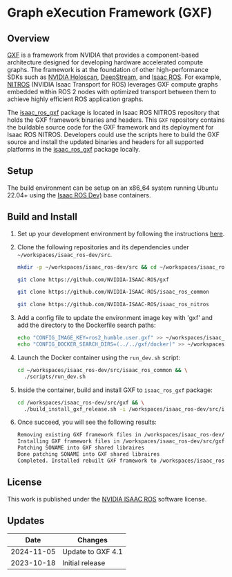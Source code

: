 # Graph eXecution Framework (GXF)

## Overview
[GXF](https://docs.nvidia.com/holoscan/sdk-user-guide/overview.html) is a framework from NVIDIA that provides a component-based architecture designed for developing hardware accelerated compute graphs. The framework is at the foundation of other high-performance SDKs such as [NVIDIA Holoscan](https://developer.nvidia.com/holoscan-sdk), [DeepStream](https://docs.nvidia.com/metropolis/deepstream/dev-guide/graphtools-docs/docs/text/GraphComposer_Graph_Runtime.html), and [Isaac ROS](https://github.com/NVIDIA-ISAAC-ROS). For example, [NITROS](https://github.com/NVIDIA-ISAAC-ROS/isaac_ros_nitros) (NVIDIA Isaac Transport for ROS) leverages GXF compute graphs embedded within ROS 2 nodes with optimized transport between them to achieve highly efficient ROS application graphs.

The [isaac_ros_gxf](https://github.com/NVIDIA-ISAAC-ROS/isaac_ros_nitros/tree/main/isaac_ros_gxf) package is located in Isaac ROS NITROS repository that holds the GXF framework binaries and headers. This `GXF` repository contains the buildable source code for the GXF framework and its deployment for Isaac ROS NITROS. Developers could use the scripts here to build the GXF source and install the updated binaries and headers for all supported platforms in the [isaac_ros_gxf](https://github.com/NVIDIA-ISAAC-ROS/isaac_ros_nitros/tree/main/isaac_ros_gxf) package locally.

## Setup
The build environment can be setup on an x86_64 system running Ubuntu 22.04+ using the [Isaac ROS Dev)](https://github.com/NVIDIA-ISAAC-ROS/isaac_ros_common) base containers.

## Build and Install
1. Set up your development environment by following the instructions [here](https://isaac_ros.gitlab-master-pages.nvidia.com/isaac_ros_docs/getting_started/dev_env_setup.html).

2. Clone the following repositories and its dependencies under `~/workspaces/isaac_ros-dev/src`.

    ```bash
    mkdir -p ~/workspaces/isaac_ros-dev/src && cd ~/workspaces/isaac_ros-dev/src
    ```

    ```bash
    git clone https://github.com/NVIDIA-ISAAC-ROS/gxf
    ```

    ```bash
    git clone https://github.com/NVIDIA-ISAAC-ROS/isaac_ros_common
    ```

    ```bash
    git clone https://github.com/NVIDIA-ISAAC-ROS/isaac_ros_nitros
    ```

3. Add a config file to update the environment image key with 'gxf' and add the directory to the Dockerfile search paths:

    ```bash
    echo "CONFIG_IMAGE_KEY=ros2_humble.user.gxf" >> ~/workspaces/isaac_ros-dev/src/isaac_ros_common/scripts/.isaac_ros_common-config && \
    echo "CONFIG_DOCKER_SEARCH_DIRS=(../../gxf/docker)" >> ~/workspaces/isaac_ros-dev/src/isaac_ros_common/scripts/.isaac_ros_common-config
    ```
4. Launch the Docker container using the `run_dev.sh` script:

    ```bash
    cd ~/workspaces/isaac_ros-dev/src/isaac_ros_common && \
      ./scripts/run_dev.sh
    ```

5. Inside the container, build and install GXF to `isaac_ros_gxf` package:

    ```bash
    cd /workspaces/isaac_ros-dev/src/gxf && \
      ./build_install_gxf_release.sh -i /workspaces/isaac_ros-dev/src/isaac_ros_nitros/isaac_ros_gxf
    ```

6. Once succeed, you will see the following results:

    ```bash
    Removing existing GXF framework files in /workspaces/isaac_ros-dev/src/gxf/../../../src/isaac_ros_nitros isaac_ros_gxf/gxf/core
    Installing GXF framework files in /workspaces/isaac_ros-dev/src/gxf/../../../src/isaac_ros_nitros/isaac_ros_gxf/gxf/core
    Patching SONAME into GXF shared libraires
    Done patching SONAME into GXF shared libraires
    Completed. Installed rebuilt GXF framework to /workspaces/isaac_ros-dev/src/gxf/../../../src/isaac_ros_nitros/isaac_ros_gxf/gxf/core
    ```

## License
This work is published under the [NVIDIA ISAAC ROS](https://github.com/NVIDIA-ISAAC-ROS/isaac_ros_nitros/blob/main/LICENSE) software license.

## Updates

| Date       | Changes                                                                                 |
| ---------- | --------------------------------------------------------------------------------------- |
| 2024-11-05 | Update to GXF 4.1                                                                       |
| 2023-10-18 | Initial release                                                                         |
